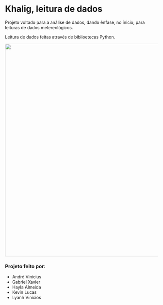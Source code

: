# Khalig, leitura de dados

Projeto voltado para a análise de dados, dando ênfase, no ínicio, para leituras de dados metereológicos.

Leitura de dados feitas através de biblioetecas Python.

<div align="center">
<img src="https://user-images.githubusercontent.com/93950853/140828507-f2764517-2752-4580-8dbd-7ef7852b44f3.png" width="700px" />
</div>


### Projeto feito por:

* André Vinicius
* Gabriel Xavier
* Hayla Almeida
* Kevin Lucas
* Lyanh Vinícios
